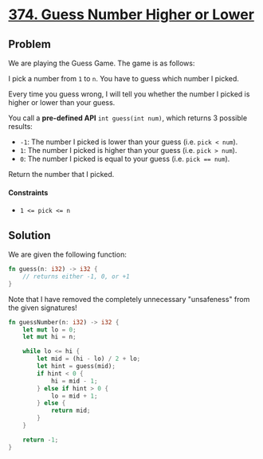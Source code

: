 # [374. Guess Number Higher or Lower](https://leetcode.com/problems/guess-number-higher-or-lower/)

## Problem

We are playing the Guess Game. The game is as follows:

I pick a number from `1` to `n`. You have to guess which number I picked.

Every time you guess wrong, I will tell you whether the number I picked is
higher or lower than your guess.

You call a **pre-defined API** `int guess(int num)`, which returns 3 possible
results:

* `-1`: The number I picked is lower than your guess (i.e. `pick < num`).
* `1`: The number I picked is higher than your guess (i.e. `pick > num`).
* `0`: The number I picked is equal to your guess (i.e. `pick == num`).

Return the number that I picked.

#### Constraints

* `1 <= pick <= n`

## Solution

We are given the following function:

```rust
fn guess(n: i32) -> i32 {
    // returns either -1, 0, or +1
}
```

Note that I have removed the completely unnecessary "unsafeness" from the given
signatures!

```rust
fn guessNumber(n: i32) -> i32 {
    let mut lo = 0;
    let mut hi = n;

    while lo <= hi {
        let mid = (hi - lo) / 2 + lo;
        let hint = guess(mid);
        if hint < 0 {
            hi = mid - 1;
        } else if hint > 0 {
            lo = mid + 1;
        } else {
            return mid;
        }
    }

    return -1;
}
```